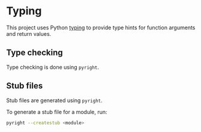 # Typing

This project uses Python [typing](https://docs.python.org/3/library/typing.html)
to provide type hints for function arguments and return values.

## Type checking

Type checking is done using `pyright`.

## Stub files

Stub files are generated using `pyright`.

To generate a stub file for a module, run:

```bash
pyright --createstub <module>
```
